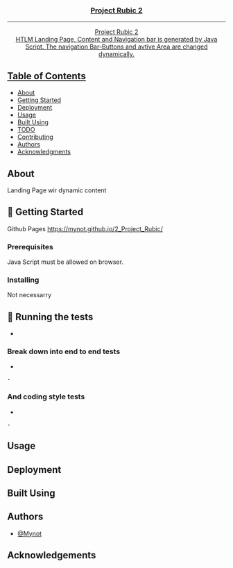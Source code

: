 <p align="center">
  <a href="" rel="noopener">
</p>

<h3 align="center">Project Rubic 2</h3>

<div align="center">

</div>

---

<p align="center"> Project Rubic 2
    <br> 
    HTLM Landing Page, Content and Navigation bar is generated by Java Script.
    The navigation Bar-Buttons and avtive Area are changed dynamically.
</p>

## Table of Contents

- [About](#about)
- [Getting Started](#getting_started)
- [Deployment](#deployment)
- [Usage](#usage)
- [Built Using](#built_using)
- [TODO](../TODO.md)
- [Contributing](../CONTRIBUTING.md)
- [Authors](#authors)
- [Acknowledgments](#acknowledgement)

##  About <a name = "Stefan Schweifer"></a>

Landing Page wir dynamic content

## 🏁 Getting Started <a name = "getting_started"></a>

Github Pages
https://mynot.github.io/2_Project_Rubic/

### Prerequisites

Java Script must be allowed on browser.

### Installing

Not necessarry

## 🔧 Running the tests <a name = "tests"></a>

-

### Break down into end to end tests

-

```
-
```

### And coding style tests

-

```
-
```

## Usage <a name="usage"></a>



## Deployment <a name = "deployment"></a>


## Built Using <a name = "built_using"></a>


## Authors <a name = "authors"></a>

- [@Mynot](https://github.com/Mynot) 


## Acknowledgements <a name = "acknowledgement"></a>


